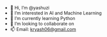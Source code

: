- 👋 Hi, I’m @yashuzi
- 👀 I’m interested in AI and Machine Learning
- 🌱 I’m currently learning Python
- 💞️ I’m looking to collaborate on 
- 📫 Email: kryash06@gmail.com
  
